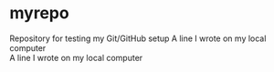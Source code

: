 # myrepo
Repository for testing my Git/GitHub setup
A line I wrote on my local computer  
A line I wrote on my local computer  
